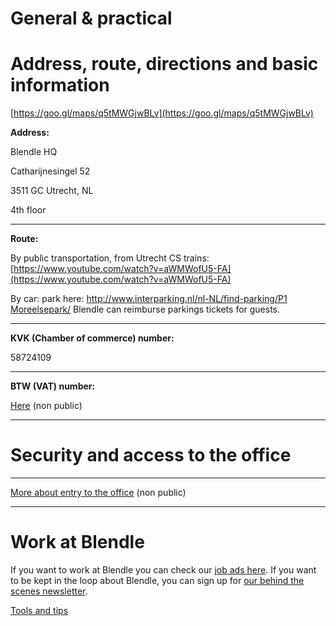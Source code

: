 # General & practical

# **Address, route, directions and basic information**

[https://goo.gl/maps/q5tMWGjwBLv](https://goo.gl/maps/q5tMWGjwBLv)

**Address:**

Blendle HQ

Catharijnesingel 52

3511 GC Utrecht, NL

4th floor

---

**Route:**

By public transportation, from Utrecht CS trains: [https://www.youtube.com/watch?v=aWMWofU5-FA](https://www.youtube.com/watch?v=aWMWofU5-FA)

By car: park here: [http://www.interparking.nl/nl-NL/find-parking/P1 Moreelsepark/](http://www.interparking.nl/nl-NL/find-parking/P1%20Moreelsepark/) Blendle can reimburse parkings tickets for guests. 

---

**KVK (Chamber of commerce) number:**

58724109

---

**BTW (VAT) number:**

[Here](https://www.notion.so/1fbb88c6735343c8a3ba8b409ed124d4?pvs=21) (non public)

---

# **Security and access to the office**

---

[More about entry to the office](https://www.notion.so/8354943cbce846e086ad48e67dc153bc?pvs=21) (non public)

---

# Work at Blendle

If you want to work at Blendle you can check our [job ads here](https://blendle.homerun.co/). If you want to be kept in the loop about Blendle, you can sign up for [our behind the scenes newsletter](https://blendle.homerun.co/yes-keep-me-posted/tr/apply?token=8092d4128c306003d97dd3821bad06f2).

[Tools and tips](General%20&%20practical%20a399d3b0b89347f0acb95b8f002ae279/Tools%20and%20tips%20aa2bd1b1bff6462c93e18f0e84dff4e8.md)